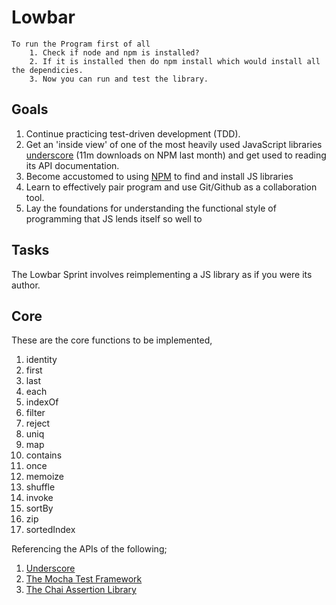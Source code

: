 # Lowbar
    To run the Program first of all 
        1. Check if node and npm is installed?
        2. If it is installed then do npm install which would install all the dependicies.
        3. Now you can run and test the library.
## Goals

1. Continue practicing test-driven development (TDD).
2. Get an 'inside view' of one of the most heavily used JavaScript libraries
[underscore](http://underscorejs.org/) (11m downloads on NPM last month) and
get used to reading its API documentation.
3. Become accustomed to using [NPM](https://www.npmjs.com/) to find and install
JS libraries
4. Learn to effectively pair program and use Git/Github as a collaboration tool.
5. Lay the foundations for understanding the functional style of programming that JS lends itself so well to

## Tasks

The Lowbar Sprint involves reimplementing a JS library as if you were its author. 

## Core

These are the core functions to be implemented,

1. identity
2. first
3. last
4. each
5. indexOf
6. filter
7. reject
8. uniq
9. map
10. contains
11. once
12. memoize
13. shuffle
14. invoke
15. sortBy
16. zip
17. sortedIndex

Referencing the APIs of the following;

1. [Underscore](http://underscorejs.org/)
2. [The Mocha Test Framework](https://mochajs.org/)
3. [The Chai Assertion Library](http://chaijs.com/)

